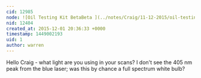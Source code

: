 ```yaml
---
cid: 12985
node: ![Oil Testing Kit BetaBeta ](../notes/Craig/11-12-2015/oil-testing-kit-betabeta)
nid: 12404
created_at: 2015-12-01 20:36:33 +0000
timestamp: 1449002193
uid: 1
author: warren
---
```


Hello Craig - what light are you using in your scans? I don't see the 405 nm peak from the blue laser; was this by chance a full spectrum white bulb?